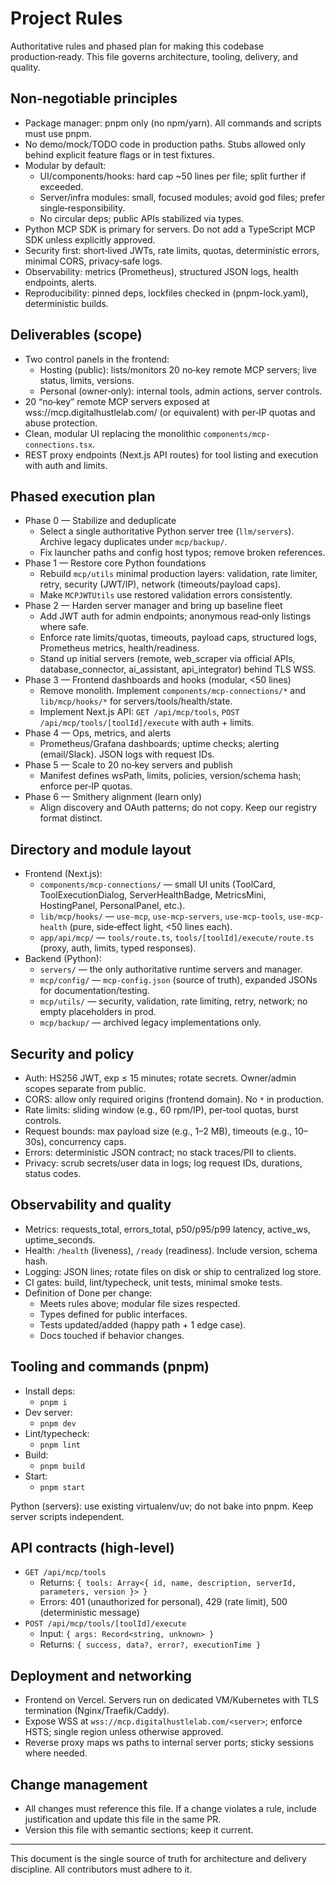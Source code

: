 # Project Rules

Authoritative rules and phased plan for making this codebase production‑ready. This file governs architecture, tooling, delivery, and quality.

## Non‑negotiable principles

- Package manager: pnpm only (no npm/yarn). All commands and scripts must use pnpm.
- No demo/mock/TODO code in production paths. Stubs allowed only behind explicit feature flags or in test fixtures.
- Modular by default:
  - UI/components/hooks: hard cap ~50 lines per file; split further if exceeded.
  - Server/infra modules: small, focused modules; avoid god files; prefer single‑responsibility.
  - No circular deps; public APIs stabilized via types.
- Python MCP SDK is primary for servers. Do not add a TypeScript MCP SDK unless explicitly approved.
- Security first: short‑lived JWTs, rate limits, quotas, deterministic errors, minimal CORS, privacy‑safe logs.
- Observability: metrics (Prometheus), structured JSON logs, health endpoints, alerts.
- Reproducibility: pinned deps, lockfiles checked in (pnpm-lock.yaml), deterministic builds.

## Deliverables (scope)

- Two control panels in the frontend:
  - Hosting (public): lists/monitors 20 no‑key remote MCP servers; live status, limits, versions.
  - Personal (owner‑only): internal tools, admin actions, server controls.
- 20 “no‑key” remote MCP servers exposed at wss://mcp.digitalhustlelab.com/<server> (or equivalent) with per‑IP quotas and abuse protection.
- Clean, modular UI replacing the monolithic `components/mcp-connections.tsx`.
- REST proxy endpoints (Next.js API routes) for tool listing and execution with auth and limits.

## Phased execution plan

- Phase 0 — Stabilize and deduplicate
  - Select a single authoritative Python server tree (`llm/servers`). Archive legacy duplicates under `mcp/backup/`.
  - Fix launcher paths and config host typos; remove broken references.
- Phase 1 — Restore core Python foundations
  - Rebuild `mcp/utils` minimal production layers: validation, rate limiter, retry, security (JWT/IP), network (timeouts/payload caps).
  - Make `MCPJWTUtils` use restored validation errors consistently.
- Phase 2 — Harden server manager and bring up baseline fleet
  - Add JWT auth for admin endpoints; anonymous read‑only listings where safe.
  - Enforce rate limits/quotas, timeouts, payload caps, structured logs, Prometheus metrics, health/readiness.
  - Stand up initial servers (remote, web_scraper via official APIs, database_connector, ai_assistant, api_integrator) behind TLS WSS.
- Phase 3 — Frontend dashboards and hooks (modular, <50 lines)
  - Remove monolith. Implement `components/mcp-connections/*` and `lib/mcp/hooks/*` for servers/tools/health/state.
  - Implement Next.js API: `GET /api/mcp/tools`, `POST /api/mcp/tools/[toolId]/execute` with auth + limits.
- Phase 4 — Ops, metrics, and alerts
  - Prometheus/Grafana dashboards; uptime checks; alerting (email/Slack). JSON logs with request IDs.
- Phase 5 — Scale to 20 no‑key servers and publish
  - Manifest defines wsPath, limits, policies, version/schema hash; enforce per‑IP quotas.
- Phase 6 — Smithery alignment (learn only)
  - Align discovery and OAuth patterns; do not copy. Keep our registry format distinct.

## Directory and module layout

- Frontend (Next.js):
  - `components/mcp-connections/` — small UI units (ToolCard, ToolExecutionDialog, ServerHealthBadge, MetricsMini, HostingPanel, PersonalPanel, etc.).
  - `lib/mcp/hooks/` — `use-mcp`, `use-mcp-servers`, `use-mcp-tools`, `use-mcp-health` (pure, side‑effect light, <50 lines each).
  - `app/api/mcp/` — `tools/route.ts`, `tools/[toolId]/execute/route.ts` (proxy, auth, limits, typed responses).
- Backend (Python):
  - `servers/` — the only authoritative runtime servers and manager.
  - `mcp/config/` — `mcp-config.json` (source of truth), expanded JSONs for documentation/testing.
  - `mcp/utils/` — security, validation, rate limiting, retry, network; no empty placeholders in prod.
  - `mcp/backup/` — archived legacy implementations only.

## Security and policy

- Auth: HS256 JWT, exp ≤ 15 minutes; rotate secrets. Owner/admin scopes separate from public.
- CORS: allow only required origins (frontend domain). No `*` in production.
- Rate limits: sliding window (e.g., 60 rpm/IP), per‑tool quotas, burst controls.
- Request bounds: max payload size (e.g., 1–2 MB), timeouts (e.g., 10–30s), concurrency caps.
- Errors: deterministic JSON contract; no stack traces/PII to clients.
- Privacy: scrub secrets/user data in logs; log request IDs, durations, status codes.

## Observability and quality

- Metrics: requests_total, errors_total, p50/p95/p99 latency, active_ws, uptime_seconds.
- Health: `/health` (liveness), `/ready` (readiness). Include version, schema hash.
- Logging: JSON lines; rotate files on disk or ship to centralized log store.
- CI gates: build, lint/typecheck, unit tests, minimal smoke tests.
- Definition of Done per change:
  - Meets rules above; modular file sizes respected.
  - Types defined for public interfaces.
  - Tests updated/added (happy path + 1 edge case).
  - Docs touched if behavior changes.

## Tooling and commands (pnpm)

- Install deps:
  - `pnpm i`
- Dev server:
  - `pnpm dev`
- Lint/typecheck:
  - `pnpm lint`
- Build:
  - `pnpm build`
- Start:
  - `pnpm start`

Python (servers): use existing virtualenv/uv; do not bake into pnpm. Keep server scripts independent.

## API contracts (high‑level)

- `GET /api/mcp/tools`
  - Returns: `{ tools: Array<{ id, name, description, serverId, parameters, version }> }`
  - Errors: 401 (unauthorized for personal), 429 (rate limit), 500 (deterministic message)
- `POST /api/mcp/tools/[toolId]/execute`
  - Input: `{ args: Record<string, unknown> }`
  - Returns: `{ success, data?, error?, executionTime }`

## Deployment and networking

- Frontend on Vercel. Servers run on dedicated VM/Kubernetes with TLS termination (Nginx/Traefik/Caddy).
- Expose WSS at `wss://mcp.digitalhustlelab.com/<server>`; enforce HSTS; single region unless otherwise approved.
- Reverse proxy maps ws paths to internal server ports; sticky sessions where needed.

## Change management

- All changes must reference this file. If a change violates a rule, include justification and update this file in the same PR.
- Version this file with semantic sections; keep it current.

---

This document is the single source of truth for architecture and delivery discipline. All contributors must adhere to it.
